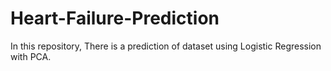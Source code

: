 # Heart-Failure-Prediction
In this repository, There is a prediction of dataset using Logistic Regression with PCA.
